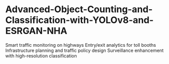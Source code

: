# Advanced-Object-Counting-and-Classification-with-YOLOv8-and-ESRGAN-NHA
Smart traffic monitoring on highways  Entry/exit analytics for toll booths  Infrastructure planning and traffic policy design  Surveillance enhancement with high-resolution classification
